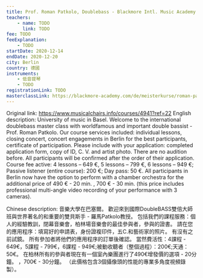 ```yaml
---
title: Prof. Roman Patkolo, Doublebass - Blackmore Intl. Music Academy
teachers:
	- name: TODO
	  link: TODO
fee: TODO
feeExplanation: 
	- TODO
startDate: 2020-12-14
endDate: 2020-12-20
city: Berlin
country: 德國
instruments:
	- 低音提琴
	- TODO
registrationLink: TODO
masterclassLink: https://blackmore-academy.com/de/meisterkurse/roman-patkolo
---
```

Original link: https://www.musicalchairs.info/courses/4941?ref=22
English description:
University of music in Basel.
Welcome to the international doublebass master class with worldfamous and important double bassist - Prof.
 Roman Patkolo.
 Our course services included: individual lessons, closing concert, concert engagements in Berlin for the best participants, certificate of participation.
 Please include with your application: completed application form, copy of ID, C.
V.
 and artist photo.
There are no audition before.
 All participants will be confirmed after the order of their application.
 Course fee active: 4 lessons – 649 €, 5 lessons – 799 €, 6 lessons – 949 €; Passive listener (entire course): 200 €; Day pass: 50 €.
All participants in Berlin now have the option to perform with a chamber orchestra for the additional price of 490 € - 20 min.
, 700 € - 30 min.
 (this price includes professional multi-angle video recording of your performance with 3 cameras).


Chinese description:
音樂大學在巴塞爾。
歡迎來到國際DoubleBASS雙倍大師班與世界著名的和重要的雙貝斯手 - 羅馬Patkolo教授。
包括我們的課程服務：個人的經驗教訓，閉幕音樂會，柏林場音樂會的最佳參與者，參與的證書。
請在您的應用程序：填寫好的申請表，身份證複印件，五C.和藝術家的照片。
有沒有之前試鏡。
所有參加者將他們的應用程序的訂單後確認。
當然費活性：4課程 -  649€，5課程 -  799€，6課程 -  949€;被動收聽者（整個過程）：200€;天通：50€。
在柏林所有的參與者現在有一個室內樂團進行了490€增發價的選項 -  20分鐘。
 ，700€ -  30分鐘。
 （此價格包含3個攝像頭的性能的專業多角度視頻錄製）。

